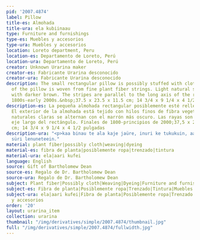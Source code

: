 ```yaml
---
pid: '2007.4874'
label: Pillow
title-es: Almohada
title-ura: ela kubiinaau
type: Furniture and furnishings
type-es: Muebles y accesorios
type-ura: Muebles y accesorios
location: Loreto department, Peru
location-es: Departamento de Loreto, Perú
location-ura: Departamento de Loreto, Perú
creator: Unknown Urarina maker
creator-es: Fabricante Urarina desconocido
creator-ura: Fabricante Urarina desconocido
description: The small rectangular pillow is possibly stuffed with cloth. The exterior
  of the pillow is woven from fine plant fiber strings. Light natural stripes alternate
  with darker brown. The stripes are parallel to the long axis of the rectangle. Late
  1800s-early 2000s.&nbsp;37.5 x 23.5 x 11.5 cm; 14 3/4 x 9 1/4 x 4 1/2 in
description-es: La pequeña almohada rectangular posiblemente esté rellena de tela.
  El exterior de la almohada está tejido con hilos finos de fibra vegetal. Las rayas
  naturales claras se alternan con el marrón más oscuro. Las rayas son paralelas al
  eje largo del rectángulo. Finales de 1800-principios de 2000;37,5 x 23,5 x 11,5
  cm; 14 3/4 x 9 1/4 x 4 1/2 pulgadas
description-ura: "<p>kaa binau te ala kaje jaüre, inuri ke tukukuin, aari kufeei ke
  süri lenuneteein."
material: plant fiber|possibly cloth|weaving|dyeing
material-es: fibra de planta|posiblemente ropa|trenzado|tintura
material-ura: ela|aari kufei
language: English
source: Gift of Bartholomew Dean
source-es: Regalo de Dr. Bartholomew Dean
source-ura: Regalo de Dr. Bartholomew Dean
subject: Plant fiber|Possibly cloth|Weaving|Dyeing|Furniture and furnishings
subject-es: Fibra de planta|Posiblemente ropa|Trenzado|Tintura|Muebles y accesorios
subject-ura: ela|aari kufei|Fibra de planta|Posiblemente ropa|Trenzado|Tintura|Muebles
  y accesorios
order: '20'
layout: urarina_item
collection: urarina
thumbnail: "/img/derivatives/simple/2007.4874/thumbnail.jpg"
full: "/img/derivatives/simple/2007.4874/fullwidth.jpg"
---
```


